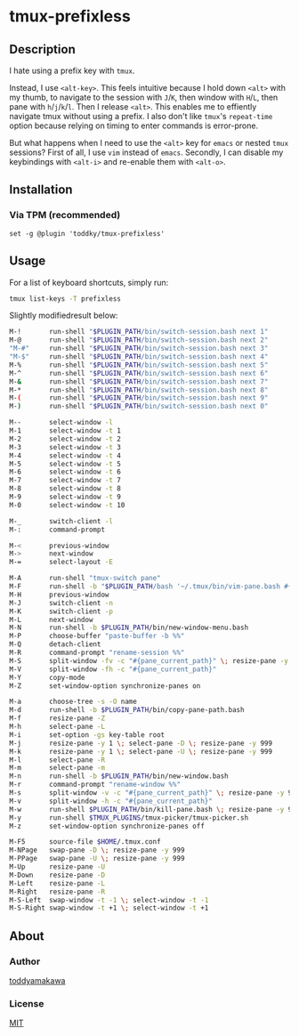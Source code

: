 
tmux-prefixless
================================================================================

Description
--------------------------------------------------------------------------------

I hate using a prefix key with `tmux`.

Instead, I use `<alt-key>`. This feels intuitive because I hold down `<alt>` with
my thumb, to navigate to the session with `J`/`K`, then window with `H`/`L`, then
pane with `h`/`j`/`k`/`l`. Then I release `<alt>`. This enables me to effiently
navigate tmux without using a prefix. I also don't like `tmux`'s `repeat-time`
option because relying on timing to enter commands is error-prone.

But what happens when I need to use the `<alt>` key for `emacs` or nested `tmux`
sessions? First of all, I use `vim` instead of `emacs`. Secondly, I can disable
my keybindings with `<alt-i>` and re-enable them with `<alt-o>`.

[//]: # (TODO: Write a better description.)
[//]: # (TODO: Add gif.)


Installation
--------------------------------------------------------------------------------

### Via TPM (recommended)

``` tmux
set -g @plugin 'toddky/tmux-prefixless'
```

[//]: # (TODO: Add mannual installation.)


Usage
--------------------------------------------------------------------------------
For a list of keyboard shortcuts, simply run:

```sh
tmux list-keys -T prefixless
```

Slightly modifiedresult below:
```sh
M-!       run-shell "$PLUGIN_PATH/bin/switch-session.bash next 1"
M-@       run-shell "$PLUGIN_PATH/bin/switch-session.bash next 2"
"M-#"     run-shell "$PLUGIN_PATH/bin/switch-session.bash next 3"
"M-$"     run-shell "$PLUGIN_PATH/bin/switch-session.bash next 4"
M-%       run-shell "$PLUGIN_PATH/bin/switch-session.bash next 5"
M-^       run-shell "$PLUGIN_PATH/bin/switch-session.bash next 6"
M-&       run-shell "$PLUGIN_PATH/bin/switch-session.bash next 7"
M-*       run-shell "$PLUGIN_PATH/bin/switch-session.bash next 8"
M-(       run-shell "$PLUGIN_PATH/bin/switch-session.bash next 9"
M-)       run-shell "$PLUGIN_PATH/bin/switch-session.bash next 0"

M--       select-window -l
M-1       select-window -t 1
M-2       select-window -t 2
M-3       select-window -t 3
M-4       select-window -t 4
M-5       select-window -t 5
M-6       select-window -t 6
M-7       select-window -t 7
M-8       select-window -t 8
M-9       select-window -t 9
M-0       select-window -t 10

M-_       switch-client -l
M-:       command-prompt

M-<       previous-window
M->       next-window
M-=       select-layout -E

M-A       run-shell "tmux-switch pane"
M-F       run-shell -b "$PLUGIN_PATH/bash '~/.tmux/bin/vim-pane.bash #{pane_id}'"
M-H       previous-window
M-J       switch-client -n
M-K       switch-client -p
M-L       next-window
M-N       run-shell -b $PLUGIN_PATH/bin/new-window-menu.bash
M-P       choose-buffer "paste-buffer -b %%"
M-Q       detach-client
M-R       command-prompt "rename-session %%"
M-S       split-window -fv -c "#{pane_current_path}" \; resize-pane -y 999
M-V       split-window -fh -c "#{pane_current_path}"
M-Y       copy-mode
M-Z       set-window-option synchronize-panes on

M-a       choose-tree -s -O name
M-d       run-shell -b $PLUGIN_PATH/bin/copy-pane-path.bash
M-f       resize-pane -Z
M-h       select-pane -L
M-i       set-option -gs key-table root
M-j       resize-pane -y 1 \; select-pane -D \; resize-pane -y 999
M-k       resize-pane -y 1 \; select-pane -U \; resize-pane -y 999
M-l       select-pane -R
M-m       select-pane -m
M-n       run-shell -b $PLUGIN_PATH/bin/new-window.bash
M-r       command-prompt "rename-window %%"
M-s       split-window -v -c "#{pane_current_path}" \; resize-pane -y 999
M-v       split-window -h -c "#{pane_current_path}"
M-w       run-shell $PLUGIN_PATH/bin/kill-pane.bash \; resize-pane -y 999
M-y       run-shell $TMUX_PLUGINS/tmux-picker/tmux-picker.sh
M-z       set-window-option synchronize-panes off

M-F5      source-file $HOME/.tmux.conf
M-NPage   swap-pane -D \; resize-pane -y 999
M-PPage   swap-pane -U \; resize-pane -y 999
M-Up      resize-pane -U
M-Down    resize-pane -D
M-Left    resize-pane -L
M-Right   resize-pane -R
M-S-Left  swap-window -t -1 \; select-window -t -1
M-S-Right swap-window -t +1 \; select-window -t +1
```

About
--------------------------------------------------------------------------------

### Author
[toddyamakawa](https://github.com/toddyamakawa)

### License
[MIT](LICENSE.md)

